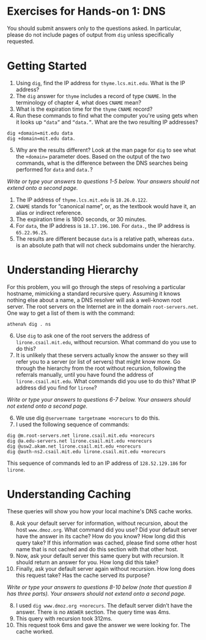 # Exercises for Hands-on 1: DNS
You should submit answers only to the questions asked. In particular, please do not include pages of output from `dig` unless specifically requested.

# Getting Started
1. Using `dig`, find the IP address for `thyme.lcs.mit.edu`. What is the IP address?
2. The `dig` answer for `thyme` includes a record of type `CNAME`. In the terminology of chapter 4, what does `CNAME` mean?
3. What is the expiration time for the `thyme` `CNAME` record?
4. Run these commands to find what the computer you're using gets when it looks up `“data”` and `“data.”`. What are the two resulting IP addresses?
```
dig +domain=mit.edu data
dig +domain=mit.edu data.
```

5. Why are the results different? Look at the man page for `dig` to see what the `+domain=`
parameter does. Based on the output of the two commands, what is the difference between the DNS searches being performed for `data` and `data.`?

*Write or type your answers to questions 1-5 below. Your answers should not extend onto a second page.*

1. The IP address of `thyme.lcs.mit.edu` is `18.26.0.122`.
2. `CNAME` stands for “canonical name”, or, as the textbook would have it, an alias or indirect reference.
3. The expiration time is 1800 seconds, or 30 minutes.
4. For `data`, the IP address is `18.17.196.100`. For `data.`, the IP address is `65.22.96.25`.
5. The results are different because `data` is a relative path, whereas `data.` is an absolute path that will not check subdomains under the hierarchy.

# Understanding Hierarchy
For this problem, you will go through the steps of resolving a particular hostname, mimicking a standard recursive query. Assuming it knows nothing else about a name, a DNS resolver will ask a well-known root server. The root servers on the Internet are in the domain `root-servers.net`. One way to get a list of them is with the command:
```
athena% dig . ns
```

6. Use `dig` to ask one of the root servers the address of `lirone.csail.mit.edu`, without recursion. What command do you use to do this?
7. It is unlikely that these servers actually know the answer so they will refer you to a server (or list of servers) that might know more. Go through the hierarchy from the root without recursion, following the referrals manually, until you have found the address of `lirone.csail.mit.edu`. What commands did you use to do this? What IP address did you find for `lirone`?

*Write or type your answers to questions 6-7 below. Your answers should not extend onto a second page.*

6. We use dig `@servername targetname +norecurs` to do this.
7. I used the following sequence of commands:
```
dig @m.root-servers.net lirone.csail.mit.edu +norecurs
dig @a.edu-servers.net lirone.csail.mit.edu +norecurs
dig @usw2.akam.net lirone.csail.mit.edu +norecurs
dig @auth-ns2.csail.mit.edu lirone.csail.mit.edu +norecurs
```

This sequence of commands led to an IP address of `128.52.129.186` for `lirone`.

# Understanding Caching
These queries will show you how your local machine's DNS cache works.

8. Ask your default server for information, without recursion, about the host `www.dmoz.org`. What command did you use? Did your default server have the answer in its cache? How do you know? How long did this query take? If this information was cached, please find some other host name that is not cached and do this section with that other host.
9. Now, ask your default server this same query but with recursion. It should return an answer for you. How long did this take?
10. Finally, ask your default server again without recursion. How long does this request take? Has the cache served its purpose?

*Write or type your answers to questions 8-10 below (note that question 8 has three parts). Your answers should not extend onto a second page.*

8. I used `dig www.dmoz.org +norecurs`. The default server didn’t have the answer. There is no `ANSWER` section. The query time was 4ms.
9. This query with recursion took 312ms.
10. This request took 6ms and gave the answer we were looking for. The cache worked.
